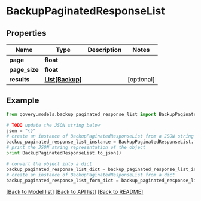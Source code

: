 # BackupPaginatedResponseList


## Properties
Name | Type | Description | Notes
------------ | ------------- | ------------- | -------------
**page** | **float** |  | 
**page_size** | **float** |  | 
**results** | [**List[Backup]**](Backup.md) |  | [optional] 

## Example

```python
from qovery.models.backup_paginated_response_list import BackupPaginatedResponseList

# TODO update the JSON string below
json = "{}"
# create an instance of BackupPaginatedResponseList from a JSON string
backup_paginated_response_list_instance = BackupPaginatedResponseList.from_json(json)
# print the JSON string representation of the object
print BackupPaginatedResponseList.to_json()

# convert the object into a dict
backup_paginated_response_list_dict = backup_paginated_response_list_instance.to_dict()
# create an instance of BackupPaginatedResponseList from a dict
backup_paginated_response_list_form_dict = backup_paginated_response_list.from_dict(backup_paginated_response_list_dict)
```
[[Back to Model list]](../README.md#documentation-for-models) [[Back to API list]](../README.md#documentation-for-api-endpoints) [[Back to README]](../README.md)


